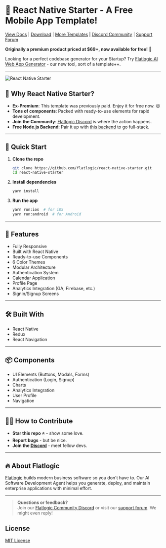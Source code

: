 # 🚀 React Native Starter - A Free Mobile App Template!

[View Docs](https://flatlogic.com/templates/react-native-starter/demo) | [Download](https://github.com/flatlogic/react-native-starter/archive/refs/heads/master.zip) | [More Templates](https://flatlogic.com/templates) | [Discord Community](https://discord.gg/flatlogic-community) | [Support Forum](https://flatlogic.com/forum)

**Originally a premium product priced at $69+, now available for free!** 🎉

Looking for a perfect codebase generator for your Startup? Try [Flatlogic AI Web App Generator](https://flatlogic.com/generator) - our new tool, sort of a template++.

---
![React Native Starter](https://i.imgur.com/vcz4bU6.png)

## 🎯 Why React Native Starter?
- **Ex-Premium**: This template was previously paid. Enjoy it for free now. 😉
- **Tons of components**: Packed with ready-to-use elements for rapid development.
- **Join the Community**: [Flatlogic Discord](https://discord.gg/flatlogic-community) is where the action happens.
- **Free Node.js Backend**: Pair it up with [this backend](https://github.com/flatlogic/nodejs-backend) to go full-stack.

---

## 🚀 Quick Start

1. **Clone the repo**
   ```bash
   git clone https://github.com/flatlogic/react-native-starter.git
   cd react-native-starter
   ```
2. **Install dependencies**
   ```bash
   yarn install
   ```
3. **Run the app**
   ```bash
   yarn run:ios  # for iOS
   yarn run:android  # for Android
   ```

---

## 🧩 Features

- Fully Responsive
- Built with React Native
- Ready-to-use Components
- 6 Color Themes
- Modular Architecture
- Authentication System
- Calendar Application
- Profile Page
- Analytics Integration (GA, Firebase, etc.)
- Signin/Signup Screens

---

## 🛠 Built With
- React Native
- Redux
- React Navigation

---

## 📦 Components
- UI Elements (Buttons, Modals, Forms)
- Authentication (Login, Signup)
- Charts
- Analytics Integration
- User Profile
- Navigation

---

## 👨‍💻 How to Contribute
- **Star this repo ⭐** - show some love.
- **Report bugs** - but be nice.
- **Join the [Discord](https://discord.gg/flatlogic-community)** - meet fellow devs.

---

## 🔥 About Flatlogic
[Flatlogic](https://flatlogic.com/ai-software-development-agent) builds modern business software so you don't have to. Our AI Software Development Agent helps you generate, deploy, and maintain enterprise applications with minimal effort.

---

> **Questions or feedback?**  
> Join our [Flatlogic Community Discord](https://discord.gg/flatlogic-community) or visit our [support forum](https://flatlogic.com/forum). We might even reply!


## License

[MIT License](LICENSE)
